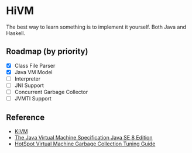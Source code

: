 # HiVM
The best way to learn something is to implement it yourself.
Both Java and Haskell.

## Roadmap (by priority)
- [x] Class File Parser
- [x] Java VM Model
- [ ] Interpreter
- [ ] JNI Support
- [ ] Concurrent Garbage Collector
- [ ] JVMTI Support

## Reference
* [KiVM](https://github.com/imkiva/KiVM)
* [The Java Virtual Machine Specification Java SE 8 Edition](https://docs.oracle.com/javase/specs/jvms/se8/html/)
* [HotSpot Virtual Machine Garbage Collection Tuning Guide](https://docs.oracle.com/en/java/javase/11/gctuning/preface.html#GUID-5650179B-DC2A-4F25-B2C6-F3961C93FD07)
